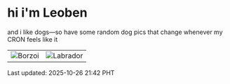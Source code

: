 # hi i'm Leoben

and i like dogs—so have some random dog pics that change whenever my CRON feels like it

|  |  |
|--------|----------|
| ![Borzoi](https://random-dog-vercel.vercel.app/api/random-borzoi?v=1761486161) | ![Labrador](https://random-dog-vercel.vercel.app/api/random-labrador?v=1761486161) |

Last updated: 2025-10-26 21:42 PHT
